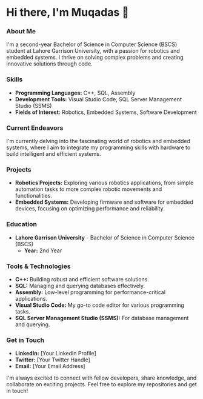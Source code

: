 # Hi there, I'm Muqadas  👋

### About Me
I'm a second-year Bachelor of Science in Computer Science (BSCS) student at Lahore Garrison University, with a passion for robotics and embedded systems. I thrive on solving complex problems and creating innovative solutions through code.

### Skills
- **Programming Languages:** C++, SQL, Assembly
- **Development Tools:** Visual Studio Code, SQL Server Management Studio (SSMS)
- **Fields of Interest:** Robotics, Embedded Systems, Software Development

### Current Endeavors
I'm currently delving into the fascinating world of robotics and embedded systems, where I aim to integrate my programming skills with hardware to build intelligent and efficient systems.

### Projects
- **Robotics Projects:** Exploring various robotics applications, from simple automation tasks to more complex robotic movements and functionalities.
- **Embedded Systems:** Developing firmware and software for embedded devices, focusing on optimizing performance and reliability.

### Education
- **Lahore Garrison University** - Bachelor of Science in Computer Science (BSCS)
  - **Year:** 2nd Year

### Tools & Technologies
- **C++:** Building robust and efficient software solutions.
- **SQL:** Managing and querying databases effectively.
- **Assembly:** Low-level programming for performance-critical applications.
- **Visual Studio Code:** My go-to code editor for various programming tasks.
- **SQL Server Management Studio (SSMS):** For database management and querying.

### Get in Touch
- **LinkedIn:** [Your LinkedIn Profile]
- **Twitter:** [Your Twitter Handle]
- **Email:** [Your Email Address]

I'm always excited to connect with fellow developers, share knowledge, and collaborate on exciting projects. Feel free to explore my repositories and get in touch!

